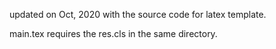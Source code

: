 updated on Oct, 2020 with the source code for latex template. 

main.tex requires the res.cls in the same directory.
